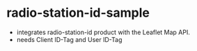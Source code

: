 # radio-station-id-sample
- integrates radio-station-id product with the Leaflet Map API.
- needs Client ID-Tag and User ID-Tag
